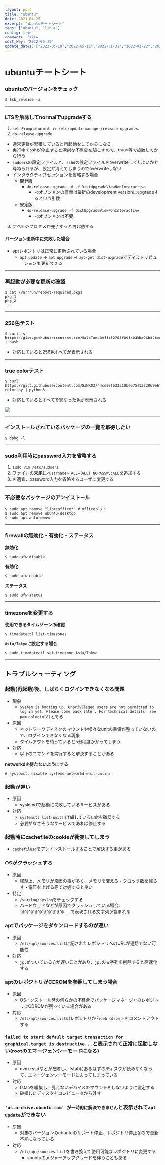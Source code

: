 ```yaml
---
layout: post
title: "ubuntu"
date: 2021-04-25
excerpt: "ubuntuチートシート"
tags: ["ubuntu", "linux"]
config: true
comments: false
sort_key: "2022-05-19"
update_dates: ["2022-05-19","2022-05-11","2022-01-31","2022-01-22","2022-01-14","2021-12-22","2021-12-22","2021-09-16","2021-09-07","2021-08-30","2021-08-10","2021-07-24","2021-04-26","2021-04-25"]
---
```


# ubuntuチートシート

### ubuntuのバージョンをチェック

```console
$ lsb_release -a
```

---

### LTSを解除してnormalでupgradeする

 1. `set Prompt=normal in /etc/update-manager/release-upgrades.`
 2. `do-release-upgrade`
  - 通常更新が累積していると再起動をしてからになる
  - 実行中でsshが停止すると深刻な不整合を起こすので、tmux等で起動してから行う
  - `sudoers`の設定ファイルと、`sshd`の設定ファイルをoverwriteしてもよいかと尋ねられるが、設定が消えてしまうのでoverwriteしない
  - インタラクティブセッションを省略する場合
    - 開発版
      - `do-release-upgrade -d -f DistUpgradeViewNonInteractive`
        - `-d`オプションの有無は最新のdevelopment versionにupgradeするという引数
    - 安定版
      - `do-release-upgrade -f DistUpgradeViewNonInteractive`
        - `-d`オプションは不要
 3. すべてのプロセスが完了すると再起動する

#### バージョン更新中に失敗した場合
 - aptレポジトリは正常に更新されている場合
   - `apt update` -> `apt upgrade` -> `apt-get dist-upgrade`でディストリビューションを更新できる

---

### 再起動が必要な更新の確認

```console
$ cat /var/run/reboot-required.pkgs
pkg_1
pkg_2
...
```

---

### 256色テスト

```console
$ curl -s https://gist.githubusercontent.com/HaleTom/89ffe32783f89f403bba96bd7bcd1263/raw/ | bash
```
 - 対応していると256色すべてが表示される

---

### true colorテスト

```console
$ curl https://gist.githubusercontent.com/GINK03/44cd0ef633310be57541322069e6fead/raw/2937223fef28b064c3d64765b5cf9c85733818bd/true-color.py | python3 -
```
 - 対応しているとすべてで異なった色が表示される

<div>
  <img src="https://user-images.githubusercontent.com/4949982/115984521-6de75080-a5e2-11eb-848b-e233a0234c6c.png">
</div>

---

### インストールされているパッケージの一覧を取得したい

```console
$ dpkg -l 
```

---

### sudo利用時にpassword入力を省略する
 1. `sudo vim /etc/sudoers`
 2. ファイルの**末尾**に`<username> ALL=(ALL) NOPASSWD:ALL`を追加する
 3. <username>を適宜、password入力を省略するユーザに変更する

---

### 不必要なパッケージのアンイストール

```console
$ sudo apt remove "libreoffice*" # officeソフト
$ sudo apt remove ubuntu-desktop
$ sudo apt autoremove
```

---

### firewallの無効化・有効化・ステータス

**無効化**  

```console
$ sudo ufw disable
```

**有効化**  

```console
$ sudo ufw enable
```

**ステータス**  

```console
$ sudo ufw status
```

---

### timezoneを変更する

**使用できるタイムゾーンの確認**  
```console
$ timedatectl list-timezones
```

**`Asia/Tokyo`に設定する場合**  
```console
$ sudo timedatectl set-timezone Asia/Tokyo
```

---

## トラブルシューティング

### 起動(再起動)後、しばらくログインできなくなる問題
 - 現象
   - `System is booting up. Unprivileged users are not permitted to log in yet. Please come back later. For technical details, see pam_nologin(8)`とでる
 - 原因
   - ネットワークディスクのマウントや様々なunitの準備が整っていないので、ログインできなくなる現象
   - タイムアウトを待っていると5分程度かかってしまう 
 - 対応
   - 以下のコマンドを実行すると解決することがある

**networkdを待たないようにする**  
```console
# systemctl disable systemd-networkd-wait-online
```

### 起動が遅い
 - 原因
   - systemdで起動に失敗しているサービスがある
 - 対応
   - `systemctl list-units`でfailしているunitを確認する
   - 必要がなさそうなサービスであれば停止する

### 起動時にcachefileのcookieが衝突してしまう
 - `cachefilesd`をアンインストールすることで解決する事がある

### OSがクラッシュする
 - 原因
   - 経験上、メモリが原因の事が多く、メモリを変える・クロック数を減らす・電圧を上げる等で対処すると良い
 - 特定
   - `/var/log/syslog`をチェックする
   - ハードウェアなどが原因でクラッシュしている場合、`^@^@^@^@^@^@^@^@^@^@...`で表現される文字列が含まれる

### aptでパッケージをダウンロードするのが遅い　
 - 原因
   - `/etc/apt/sources.list`に記されたレポジトリへのURLが適切でない可能性
 - 対応
   - `jp.`がついている方が遅いことがあり、`jp.`の文字列を削除すると高速化する

### aptのレポジトリがCDROMを参照してしまう場合
 - 原因
   - OSインストール時の何らかの不具合でパッケージマネージャのレポジトリにCDROMが残っている場合がある  
 - 対応
   - `/etc/apt/sources.list`のレポジトリから`deb cdrom:~`をコメントアウトする

### `failed to start default target transaction for graphical.target is destructive...`と表示されて正常に起動しない(rootのエマージェンシーモードになる)
 - 原因
   - nvme ssdなどが故障し、fstabにあるはずのディスクが読めなくなって、エマージェンシーモードに入ってしまっている
 - 対応
   - fstabを編集し、見えないデバイスのマウントをしないように設定する
   - 破損したディスクをコンピュータから外す

### `'us.archive.ubuntu.com' が一時的に解決できません`と表示されて`apt update`ができない
 - 原因
   - 対象のバージョンのubuntuのサポート停止、レポジトリ停止なので更新不能になっている
 - 対応
   - `/etc/apt/sources.list`を書き換えて使用可能なレポジトリに変更する
     - ubuntuのメジャーアップグレードを伴うこともある
